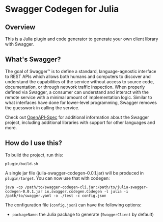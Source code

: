 # Swagger Codegen for Julia

## Overview
This is a Julia plugin and code generator to generate your own client library with Swagger.

## What's Swagger?
The goal of Swagger™ is to define a standard, language-agnostic interface to REST APIs which allows both humans and computers to discover and understand the capabilities of the service without access to source code, documentation, or through network traffic inspection. When properly defined via Swagger, a consumer can understand and interact with the remote service with a minimal amount of implementation logic. Similar to what interfaces have done for lower-level programming, Swagger removes the guesswork in calling the service.


Check out [OpenAPI-Spec](https://github.com/OAI/OpenAPI-Specification) for additional information about the Swagger project, including additional libraries with support for other languages and more. 

## How do I use this?
To build the project, run this:

```
plugin/build.sh
```

A single jar file (julia-swagger-codegen-0.0.1.jar) will be produced in `plugin/target`.  You can now use that with codegen:

```
java -cp /path/to/swagger-codegen-cli.jar:/path/to/julia-swagger-codegen-0.0.1.jar io.swagger.codegen.Codegen -l julia -i /path/to/swagger.yaml -o ./test -c config.json
```

The configuration file (`config.json`) can have the following options:

- `packageName`: the Julia package to generate (`SwaggerClient` by default)
